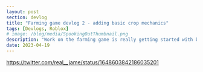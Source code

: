 ```yaml
---
layout: post
section: devlog
title: "Farming game devlog 2 - adding basic crop mechanics"
tags: [Devlogs, Roblox]
# image: /blog/media/SpookingOutThumbnail.png
description: "Work on the farming game is really getting started with basic crop abilities!"
date: 2023-04-19
---
```

https://twitter.com/real__jame/status/1648603842186035201